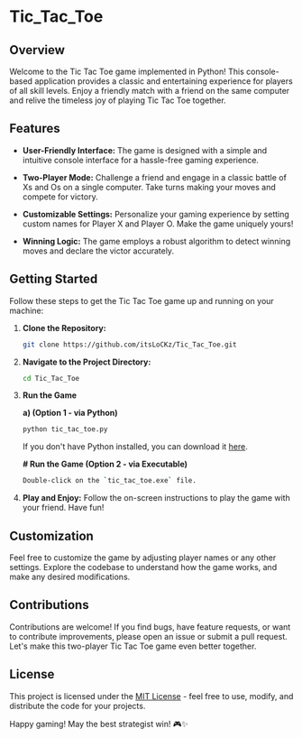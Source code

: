 # Tic_Tac_Toe

## Overview

Welcome to the Tic Tac Toe game implemented in Python! This console-based application provides a classic and entertaining experience for players of all skill levels. Enjoy a friendly match with a friend on the same computer and relive the timeless joy of playing Tic Tac Toe together.

## Features

- **User-Friendly Interface:** The game is designed with a simple and intuitive console interface for a hassle-free gaming experience.

- **Two-Player Mode:** Challenge a friend and engage in a classic battle of Xs and Os on a single computer. Take turns making your moves and compete for victory.

- **Customizable Settings:** Personalize your gaming experience by setting custom names for Player X and Player O. Make the game uniquely yours!

- **Winning Logic:** The game employs a robust algorithm to detect winning moves and declare the victor accurately.

## Getting Started

Follow these steps to get the Tic Tac Toe game up and running on your machine:

1. **Clone the Repository:**
   ```bash
   git clone https://github.com/itsLoCKz/Tic_Tac_Toe.git
   ```

2. **Navigate to the Project Directory:**
   ```bash
   cd Tic_Tac_Toe
   ```

3. **Run the Game**

   **a) (Option 1 - via Python)**
   ```bash
   python tic_tac_toe.py
   ```
   If you don't have Python installed, you can download it [here](https://www.python.org/downloads/).

   **# Run the Game (Option 2 - via Executable)**
   ```bash
   Double-click on the `tic_tac_toe.exe` file.
   ```
5. **Play and Enjoy:**
   Follow the on-screen instructions to play the game with your friend. Have fun!

## Customization

Feel free to customize the game by adjusting player names or any other settings. Explore the codebase to understand how the game works, and make any desired modifications.

## Contributions

Contributions are welcome! If you find bugs, have feature requests, or want to contribute improvements, please open an issue or submit a pull request. Let's make this two-player Tic Tac Toe game even better together.

## License

This project is licensed under the [MIT License](LICENSE) - feel free to use, modify, and distribute the code for your projects.

Happy gaming! May the best strategist win! 🎮✨
